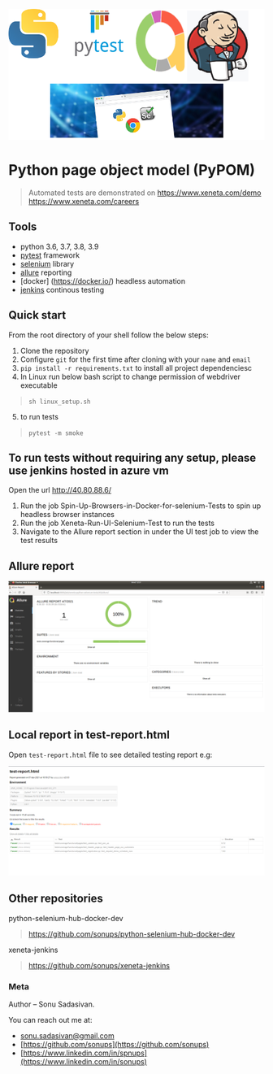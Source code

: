 ![Screenshot](icon.png)



# Python page object model (PyPOM)

> Automated tests are demonstrated on 
> https://www.xeneta.com/demo 
> https://www.xeneta.com/careers
## Tools

- python 3.6, 3.7, 3.8, 3.9
- [pytest](https://pypi.org/project/pytest/) framework
- [selenium](https://selenium.dev/) library
- [allure](https://docs.qameta.io/allure/) reporting
- [docker] (https://docker.io/) headless automation
- [jenkins](https://www.jenkins.io/) continous testing

## Quick start
From the root directory of your shell follow the below steps:

1. Clone the repository
2. Configure `git` for the first time after cloning with your `name` and `email`
3. `pip install -r requirements.txt` to install all project dependenciesc
4. In Linux run below bash script to change permission of webdriver executable
>	`sh linux_setup.sh`
5. to run tests
>  	`pytest -m smoke`

## To run tests without requiring any setup, please use jenkins hosted in azure vm
Open the url http://40.80.88.6/

1. Run the job Spin-Up-Browsers-in-Docker-for-selenium-Tests to spin up headless browser instances
2. Run the job Xeneta-Run-UI-Selenium-Test to run the tests
3. Navigate to the Allure report section in under the UI test job to view the test results




## Allure report

![Screenshot](demoauto/image/allure.png)

## Local report in test-report.html

Open `test-report.html` file to see detailed testing report e.g:

![Screenshot](demoauto/image/report.png)

## Other repositories
python-selenium-hub-docker-dev 
> https://github.com/sonups/python-selenium-hub-docker-dev

xeneta-jenkins
> https://github.com/sonups/xeneta-jenkins

### Meta
Author – Sonu Sadasivan.


You can reach out me at:
* [sonu.sadasivan@gmail.com](vyahello@gmail.com)
* [https://github.com/sonups](https://github.com/sonups)
* [https://www.linkedin.com/in/spnups](https://www.linkedin.com/in/sonups)




